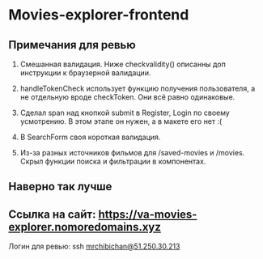 # Movies-explorer-frontend

## Примечания для ревью

1. Смешанная валидация. Ниже checkvalidity() описанны доп инструкции к браузерной валидации.

2. handleTokenCheck использует функцию получения пользователя, а не отдельную вроде checkToken. Они всё равно одинаковые.

3. Сделал span над кнопкой submit в Register, Login по своему усмотрению. В этом этапе он нужен, а в макете его нет :(

4. В SearchForm своя короткая валидация.

5. Из-за разных источников фильмов для /saved-movies и /movies. Скрыл функции поиска и фильтрации в компонентах.

## Наверно так лучше



## Ссылка на сайт: https://va-movies-explorer.nomoredomains.xyz

Логин для ревью: ssh mrchibichan@51.250.30.213
